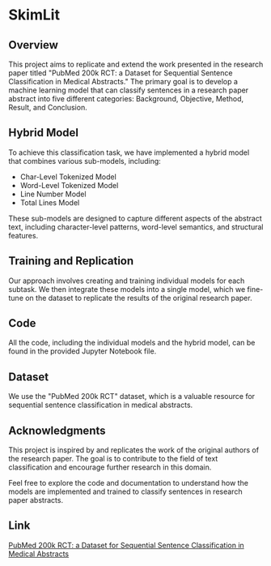 # SkimLit
## Overview

This project aims to replicate and extend the work presented in the research paper titled "PubMed 200k RCT: a Dataset for Sequential Sentence Classification in Medical Abstracts." The primary goal is to develop a machine learning model that can classify sentences in a research paper abstract into five different categories: Background, Objective, Method, Result, and Conclusion.

## Hybrid Model

To achieve this classification task, we have implemented a hybrid model that combines various sub-models, including:

- Char-Level Tokenized Model
- Word-Level Tokenized Model
- Line Number Model
- Total Lines Model

These sub-models are designed to capture different aspects of the abstract text, including character-level patterns, word-level semantics, and structural features.

## Training and Replication

Our approach involves creating and training individual models for each subtask. We then integrate these models into a single model, which we fine-tune on the dataset to replicate the results of the original research paper.

## Code

All the code, including the individual models and the hybrid model, can be found in the provided Jupyter Notebook file.

## Dataset

We use the "PubMed 200k RCT" dataset, which is a valuable resource for sequential sentence classification in medical abstracts.

## Acknowledgments

This project is inspired by and replicates the work of the original authors of the research paper. The goal is to contribute to the field of text classification and encourage further research in this domain.

Feel free to explore the code and documentation to understand how the models are implemented and trained to classify sentences in research paper abstracts.

## Link
[PubMed 200k RCT: a Dataset for Sequential Sentence Classification in Medical Abstracts](https://arxiv.org/abs/1710.06071)
